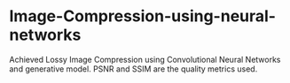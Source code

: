 # Image-Compression-using-neural-networks
Achieved Lossy Image Compression using Convolutional Neural Networks and generative model.
PSNR and SSIM are the quality metrics used.
  
